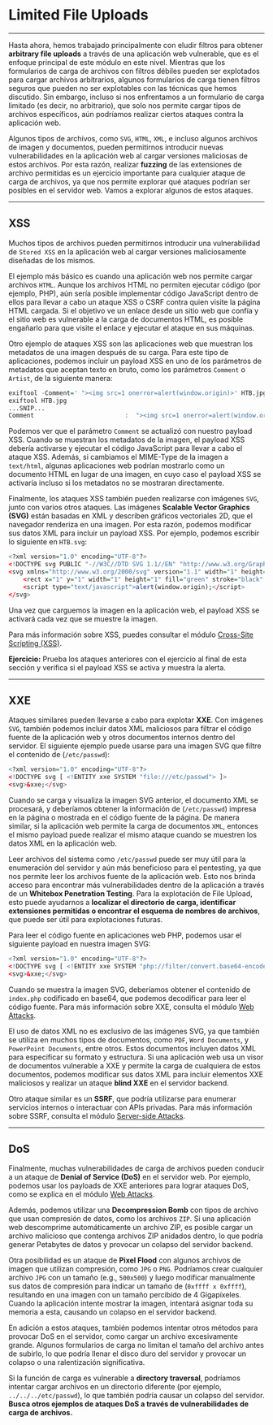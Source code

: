 # Limited File Uploads

---

Hasta ahora, hemos trabajado principalmente con eludir filtros para obtener **arbitrary file uploads** a través de una aplicación web vulnerable, que es el enfoque principal de este módulo en este nivel. Mientras que los formularios de carga de archivos con filtros débiles pueden ser explotados para cargar archivos arbitrarios, algunos formularios de carga tienen filtros seguros que pueden no ser explotables con las técnicas que hemos discutido. Sin embargo, incluso si nos enfrentamos a un formulario de carga limitado (es decir, no arbitrario), que solo nos permite cargar tipos de archivos específicos, aún podríamos realizar ciertos ataques contra la aplicación web.

Algunos tipos de archivos, como `SVG`, `HTML`, `XML`, e incluso algunos archivos de imagen y documentos, pueden permitirnos introducir nuevas vulnerabilidades en la aplicación web al cargar versiones maliciosas de estos archivos. Por esta razón, realizar **fuzzing** de las extensiones de archivo permitidas es un ejercicio importante para cualquier ataque de carga de archivos, ya que nos permite explorar qué ataques podrían ser posibles en el servidor web. Vamos a explorar algunos de estos ataques.

---

## XSS

Muchos tipos de archivos pueden permitirnos introducir una vulnerabilidad de `Stored XSS` en la aplicación web al cargar versiones maliciosamente diseñadas de los mismos.

El ejemplo más básico es cuando una aplicación web nos permite cargar archivos `HTML`. Aunque los archivos HTML no permiten ejecutar código (por ejemplo, PHP), aún sería posible implementar código JavaScript dentro de ellos para llevar a cabo un ataque XSS o CSRF contra quien visite la página HTML cargada. Si el objetivo ve un enlace desde un sitio web que confía y el sitio web es vulnerable a la carga de documentos HTML, es posible engañarlo para que visite el enlace y ejecutar el ataque en sus máquinas.

Otro ejemplo de ataques XSS son las aplicaciones web que muestran los metadatos de una imagen después de su carga. Para este tipo de aplicaciones, podemos incluir un payload XSS en uno de los parámetros de metadatos que aceptan texto en bruto, como los parámetros `Comment` o `Artist`, de la siguiente manera:

```r
exiftool -Comment=' "><img src=1 onerror=alert(window.origin)>' HTB.jpg
exiftool HTB.jpg
...SNIP...
Comment                         :  "><img src=1 onerror=alert(window.origin)>
```

Podemos ver que el parámetro `Comment` se actualizó con nuestro payload XSS. Cuando se muestran los metadatos de la imagen, el payload XSS debería activarse y ejecutar el código JavaScript para llevar a cabo el ataque XSS. Además, si cambiamos el MIME-Type de la imagen a `text/html`, algunas aplicaciones web podrían mostrarlo como un documento HTML en lugar de una imagen, en cuyo caso el payload XSS se activaría incluso si los metadatos no se mostraran directamente.

Finalmente, los ataques XSS también pueden realizarse con imágenes `SVG`, junto con varios otros ataques. Las imágenes **Scalable Vector Graphics (SVG)** están basadas en XML y describen gráficos vectoriales 2D, que el navegador renderiza en una imagen. Por esta razón, podemos modificar sus datos XML para incluir un payload XSS. Por ejemplo, podemos escribir lo siguiente en `HTB.svg`:

```r
<?xml version="1.0" encoding="UTF-8"?>
<!DOCTYPE svg PUBLIC "-//W3C//DTD SVG 1.1//EN" "http://www.w3.org/Graphics/SVG/1.1/DTD/svg11.dtd">
<svg xmlns="http://www.w3.org/2000/svg" version="1.1" width="1" height="1">
    <rect x="1" y="1" width="1" height="1" fill="green" stroke="black" />
    <script type="text/javascript">alert(window.origin);</script>
</svg>
```

Una vez que carguemos la imagen en la aplicación web, el payload XSS se activará cada vez que se muestre la imagen.

Para más información sobre XSS, puedes consultar el módulo [Cross-Site Scripting (XSS)](https://academy.hackthebox.com/module/details/103).

**Ejercicio:** Prueba los ataques anteriores con el ejercicio al final de esta sección y verifica si el payload XSS se activa y muestra la alerta.

---

## XXE

Ataques similares pueden llevarse a cabo para explotar **XXE**. Con imágenes `SVG`, también podemos incluir datos XML maliciosos para filtrar el código fuente de la aplicación web y otros documentos internos dentro del servidor. El siguiente ejemplo puede usarse para una imagen SVG que filtre el contenido de (`/etc/passwd`):

```r
<?xml version="1.0" encoding="UTF-8"?>
<!DOCTYPE svg [ <!ENTITY xxe SYSTEM "file:///etc/passwd"> ]>
<svg>&xxe;</svg>
```

Cuando se carga y visualiza la imagen SVG anterior, el documento XML se procesará, y deberíamos obtener la información de (`/etc/passwd`) impresa en la página o mostrada en el código fuente de la página. De manera similar, si la aplicación web permite la carga de documentos `XML`, entonces el mismo payload puede realizar el mismo ataque cuando se muestren los datos XML en la aplicación web.

Leer archivos del sistema como `/etc/passwd` puede ser muy útil para la enumeración del servidor y aún más beneficioso para el pentesting, ya que nos permite leer los archivos fuente de la aplicación web. Esto nos brinda acceso para encontrar más vulnerabilidades dentro de la aplicación a través de un **Whitebox Penetration Testing**. Para la explotación de File Upload, esto puede ayudarnos a **localizar el directorio de carga, identificar extensiones permitidas o encontrar el esquema de nombres de archivos**, que puede ser útil para explotaciones futuras.

Para leer el código fuente en aplicaciones web PHP, podemos usar el siguiente payload en nuestra imagen SVG:

```r
<?xml version="1.0" encoding="UTF-8"?>
<!DOCTYPE svg [ <!ENTITY xxe SYSTEM "php://filter/convert.base64-encode/resource=index.php"> ]>
<svg>&xxe;</svg>
```

Cuando se muestra la imagen SVG, deberíamos obtener el contenido de `index.php` codificado en base64, que podemos decodificar para leer el código fuente. Para más información sobre XXE, consulta el módulo [Web Attacks](https://academy.hackthebox.com/module/details/134).

El uso de datos XML no es exclusivo de las imágenes SVG, ya que también se utiliza en muchos tipos de documentos, como `PDF`, `Word Documents`, y `PowerPoint Documents`, entre otros. Estos documentos incluyen datos XML para especificar su formato y estructura. Si una aplicación web usa un visor de documentos vulnerable a XXE y permite la carga de cualquiera de estos documentos, podemos modificar sus datos XML para incluir elementos XXE maliciosos y realizar un ataque **blind XXE** en el servidor backend.

Otro ataque similar es un **SSRF**, que podría utilizarse para enumerar servicios internos o interactuar con APIs privadas. Para más información sobre SSRF, consulta el módulo [Server-side Attacks](https://academy.hackthebox.com/module/details/145).

---

## DoS

Finalmente, muchas vulnerabilidades de carga de archivos pueden conducir a un ataque de **Denial of Service (DoS)** en el servidor web. Por ejemplo, podemos usar los payloads de XXE anteriores para lograr ataques DoS, como se explica en el módulo [Web Attacks](https://academy.hackthebox.com/module/details/134).

Además, podemos utilizar una **Decompression Bomb** con tipos de archivo que usan compresión de datos, como los archivos `ZIP`. Si una aplicación web descomprime automáticamente un archivo ZIP, es posible cargar un archivo malicioso que contenga archivos ZIP anidados dentro, lo que podría generar Petabytes de datos y provocar un colapso del servidor backend.

Otra posibilidad es un ataque de **Pixel Flood** con algunos archivos de imagen que utilizan compresión, como `JPG` o `PNG`. Podríamos crear cualquier archivo `JPG` con un tamaño (e.g., `500x500`) y luego modificar manualmente sus datos de compresión para indicar un tamaño de (`0xffff x 0xffff`), resultando en una imagen con un tamaño percibido de 4 Gigapíxeles. Cuando la aplicación intente mostrar la imagen, intentará asignar toda su memoria a esta, causando un colapso en el servidor backend.

En adición a estos ataques, también podemos intentar otros métodos para provocar DoS en el servidor, como cargar un archivo excesivamente grande. Algunos formularios de carga no limitan el tamaño del archivo antes de subirlo, lo que podría llenar el disco duro del servidor y provocar un colapso o una ralentización significativa.

Si la función de carga es vulnerable a **directory traversal**, podríamos intentar cargar archivos en un directorio diferente (por ejemplo, `../../../etc/passwd`), lo que también podría causar un colapso del servidor. **Busca otros ejemplos de ataques DoS a través de vulnerabilidades de carga de archivos.**
